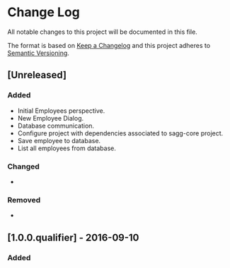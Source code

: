 # Change Log
All notable changes to this project will be documented in this file.

The format is based on [Keep a Changelog](http://keepachangelog.com/) 
and this project adheres to [Semantic Versioning](http://semver.org/).

## [Unreleased]
### Added
- Initial Employees perspective.
- New Employee Dialog.
- Database communication.
- Configure project with dependencies associated to sagg-core project.
- Save employee to database.
- List all employees from database.

### Changed
-

### Removed
-

## [1.0.0.qualifier] - 2016-09-10
### Added
